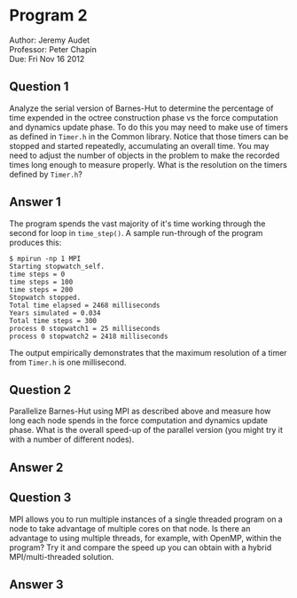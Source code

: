 Program 2
=========

Author: Jeremy Audet  
Professor: Peter Chapin  
Due: Fri Nov 16 2012

Question 1
----------
Analyze the serial version of Barnes-Hut to determine the percentage of time
expended in the octree construction phase vs the force computation and dynamics
update phase. To do this you may need to make use of timers as defined in
`Timer.h` in the Common library. Notice that those timers can be stopped and
started repeatedly, accumulating an overall time. You may need to adjust the
number of objects in the problem to make the recorded times long enough to
measure properly. What is the resolution on the timers defined by `Timer.h`?

Answer 1
--------
The program spends the vast majority of it's time working through the second for
loop in `time_step()`. A sample run-through of the program produces this:

    $ mpirun -np 1 MPI
    Starting stopwatch_self.
    time steps = 0
    time steps = 100
    time steps = 200
    Stopwatch stopped.
    Total time elapsed = 2468 milliseconds
    Years simulated = 0.034
    Total time steps = 300
    process 0 stopwatch1 = 25 milliseconds
    process 0 stopwatch2 = 2418 milliseconds

The output empirically demonstrates that the maximum resolution of a timer from
`Timer.h` is one millisecond.

Question 2
----------
Parallelize Barnes-Hut using MPI as described above and measure how long each
node spends in the force computation and dynamics update phase. What is the
overall speed-up of the parallel version (you might try it with a number of
different nodes).

Answer 2
--------

Question 3
----------
MPI allows you to run multiple instances of a single threaded program on a node
to take advantage of multiple cores on that node. Is there an advantage to using
multiple threads, for example, with OpenMP, within the program? Try it and
compare the speed up you can obtain with a hybrid MPI/multi-threaded solution.

Answer 3
--------
